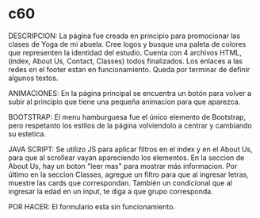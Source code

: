 # c60

DESCRIPCION: 
La página fue creada en principio para promocionar las clases de Yoga de mi abuela. Cree logos y busque una paleta de colores que representen la identidad del estudio. Cuenta con 4 archivos HTML, (index, About Us, Contact, Classes) todos finalizados. Los enlaces a las redes en el footer estan en funcionamiento. Queda por terminar de definir algunos textos. 

ANIMACIONES: 
En la página principal se encuentra un botón para volver a subir al principio que tiene una pequeña animacion para que aparezca. 

BOOTSTRAP:
El menu hamburguesa fue el único elemento de Bootstrap, pero respetanto los estilos de la página volviendolo a centrar y cambiando su estetica. 

JAVA SCRIPT: 
Se utilizo JS para aplicar filtros en el index y en el About Us, para que al scrollear vayan apareciendo los elementos. 
En la seccion de About Us, hay un boton "leer mas" para mostrar más informacion. 
Por último en la seccion Classes, agregue un filtro para que al ingresar letras, muestre las cards que correspondan. 
También un condicional que al ingresar la edad en un input, te diga a que grupo corresponda. 

POR HACER: 
El formulario esta sin funcionamiento. 

